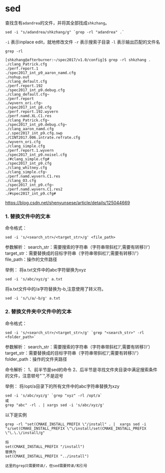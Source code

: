 # sed

查找含有`adandrea`的文件，并将其全部找成`shkzhang`。

```shell
sed -i "s/adandrea/shkzhang/g" `grep -rl "adandrea" .`
```



`-i` 表示inplace edit，就地修改文件
`-r` 表示搜索子目录
`-l` 表示输出匹配的文件名



`grep -rl`

```shell
[shkzhang@afterburner:~/spec2017/v1.0/config]$ grep -rl shkzhang .
./clang_Patrick.cfg
./perf.report.1
./spec2017_int_p9_aaron_namd.cfg
./nohup.out
./clang_default.cfg
./perf.report.192
./spec2017_int_p9.debug.cfg
./clang_default.cfg~
./perf.report
./wyvern_ori.cfg~
./spec2017_int_p8.cfg
./perf.report.192.wyvern
./perf.namd.XL.C1.res
./clang_Patrick.cfg~
./spec2017_int_p9.debug.cfg~
./clang_aaron_namd.cfg
./.spec2017_int_p9.cfg.swp
./CINT2017.006.intrate.refrate.cfg
./wyvern_ori.cfg
./clang_simple.cfg
./perf.report.1.wyvern
./spec2017_int_p9.noisel.cfg
./#clang_simple.cfg#
./spec2017_int_p9.cfg
./clang_whitney.cfg
./clang_simple.cfg~
./perf.namd.wyvern.C1.res
./clang_O3.cfg
./spec2017_int_p9.cfg~
./perf.namd.wyvern.C1.res2
./#spec2017_int_p9.cfg#
```





https://blog.csdn.net/shenyunsese/article/details/125044669



### 1. 替换文件中的文本
命令格式：

```shell
sed -i 's/<search_str>/<target_str>/g' <file_path>
```

参数解析：
search_str：需要搜索的字符串（字符串带斜杠’/‘,需要有转移’//‘）
target_str：需要替换成的目标字符串（字符串带斜杠’/‘,需要有转移’//'）
file_path：操作的文件路径

举例：
将a.txt文件中的abc字符替换为xyz

```shell
sed -i 's/abc/xyz/g' a.txt
```


将a.txt文件中的/a字符替换为-b,注意使用了转义符。

```shell
sed -i 's/\/a/-b/g' a.txt
```



### 2. 替换文件夹中文件中的文本
命令格式：

```shell
sed -i 's/<search_str>/<target_str>/g' `grep "<search_str>" -rl <folder_path>`
```



参数解析：
search_str：需要搜索的字符串（字符串带斜杠’/‘,需要有转移’//‘）
target_str：需要替换成的目标字符串（字符串带斜杠’/‘,需要有转移’//'）
folder_path：操作的文件夹路径

命令解析：
1、前半节是sed的命令
2、后半节是寻找文件夹目录中满足搜索条件的文件，注意顿号"`",不是逗号

举例：
将/opt/a目录下的所有文件中的abc字符串替换为xzy

```shell
sed -i 's/abc/xyz/g' `grep "xyz" -rl /opt/a`
或
grep "abc" -rl . | xargs sed -i 's/abc/xyz/g'
```





以下是实例

```Shell
grep -rl "set(CMAKE_INSTALL_PREFIX \"/install" . |  xargs sed -i "s/set(CMAKE_INSTALL_PREFIX \"\/install/set(CMAKE_INSTALL_PREFIX \"\.\.\/install/g"

将
set(CMAKE_INSTALL_PREFIX "/install")
替换为
set(CMAKE_INSTALL_PREFIX "../install")

这里的grep只需要转译/，但sed需要转译/和引号
```







